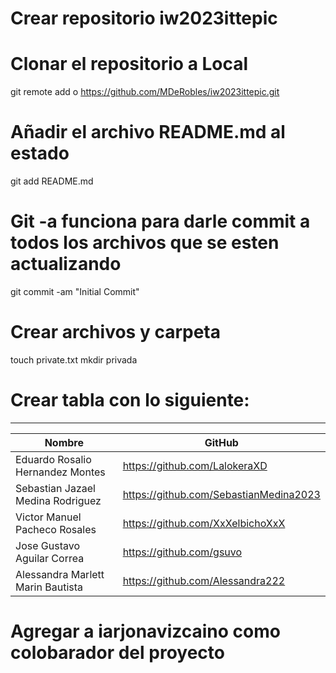 # Crear repositorio iw2023ittepic

# Clonar el repositorio a Local
git remote add o https://github.com/MDeRobles/iw2023ittepic.git

# Añadir el archivo README.md al estado
git add README.md

# Git -a funciona para darle commit a todos los archivos que se esten actualizando
git commit -am "Initial Commit"

# Crear archivos y carpeta
touch private.txt
mkdir privada

# Crear tabla con lo siguiente:
------------------------------------------------------------------
|               Nombre                  |       GitHub              |
|---------------------------------------|----------------------------------------------|
|Eduardo Rosalio Hernandez Montes       |   https://github.com/LalokeraXD              |
|Sebastian Jazael Medina Rodriguez      |   https://github.com/SebastianMedina2023     |
|Victor Manuel Pacheco Rosales          |   https://github.com/XxXelbichoXxX           |
|Jose Gustavo Aguilar Correa            |   https://github.com/gsuvo                   |
|Alessandra Marlett Marin Bautista      |   https://github.com/Alessandra222           |

# Agregar a  iarjonavizcaino como colobarador del proyecto